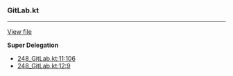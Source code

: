 ### GitLab.kt
---
[View file](../files/248_GitLab.kt)

**Super Delegation**

 - [248_GitLab.kt:11:106](../files/248_GitLab.kt#L11)
 - [248_GitLab.kt:12:9](../files/248_GitLab.kt#L12)
